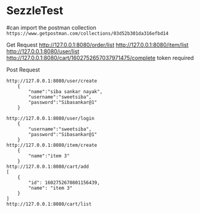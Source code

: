 # SezzleTest
#can import the postman collection
    `https://www.getpostman.com/collections/03d52b301da316efbd14`



Get Request
    http://127.0.0.1:8080/order/list
    http://127.0.0.1:8080/item/list
    http://127.0.0.1:8080/user/list
    http://127.0.0.1:8080/cart/1602752657037971475/complete     token required

Post Request 
    
    http://127.0.0.1:8080/user/create
        {
            "name":"siba sankar nayak",
            "username":"sweetsiba",
            "password":"Sibasankar@1"
        }

    http://127.0.0.1:8080/user/login
        {
            "username":"sweetsiba",
            "password":"Sibasankar@1"
        }
    http://127.0.0.1:8080/item/create 
        {
            "name":"item 3"
        }
    http://127.0.0.1:8080/cart/add
    [
        {
            "id": 1602752670801156439,
            "name": "item 3"
        }
    ]
    http://127.0.0.1:8080/cart/list

